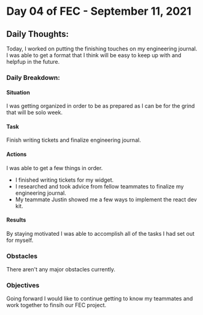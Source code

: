 # Day 04 of FEC - September 11, 2021

## Daily Thoughts:

Today, I worked on putting the finishing touches on my engineering journal. I was able to get a format that I think will be easy to keep up with and helpfup in the future.

### Daily Breakdown:

#### Situation

I was getting organized in order to be as prepared as I can be for the grind that will be solo week.

#### Task

Finish writing tickets and finalize engineering journal.

#### Actions

I was able to get a few things in order.

- I finished writing tickets for my widget.
- I researched and took advice from fellow teammates to finalize my engineering journal.
- My teammate Justin showed me a few ways to implement the react dev kit.

#### Results

By staying motivated I was able to accomplish all of the tasks I had set out for myself.

### Obstacles

There aren't any major obstacles currently.

### Objectives

Going forward I would like to continue getting to know my teammates and work together to finsih our FEC project.